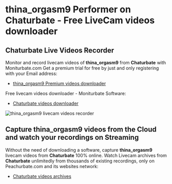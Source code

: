 # thina_orgasm9 Performer on Chaturbate - Free LiveCam videos downloader

## Chaturbate Live Videos Recorder

Monitor and record livecam videos of **thina_orgasm9** from **Chaturbate** with Moniturbate.com
Get a premium trial for free by just and only registering with your Email address:
* [thina_orgasm9 Premium videos downloader](https://moniturbate.com/request-demo-licence-key.html)

Free livecam videos downloader - Moniturbate Software:
* [Chaturbate videos downloader](https://moniturbate.com/moniturbate-download-software.html)

![thina_orgasm9 livecam videos recorder](https://peachurnet.com/templates/moniturbate-software.png)


## Capture thina_orgasm9 videos from the Cloud and watch your recordings on Streaming

Without the need of downloading a software, capture **thina_orgasm9** livecam videos from **Chaturbate** 100% online.
Watch Livecam archives from **Chaturbate** unlimitedly from thousands of existing recordings, only on Peachurbate.com and its websites network:
* [Chaturbate videos archives](https://peachurnet.com/)